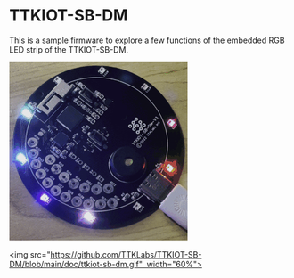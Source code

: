 # TTKIOT-SB-DM

This is a sample firmware to explore a few functions of the embedded RGB LED strip of the TTKIOT-SB-DM.

![TTKIOT-SB-DM](https://github.com/TTKLabs/TTKIOT-SB-DM/blob/main/doc/ttkiot-sb-dm.gif)

<img src="https://github.com/TTKLabs/TTKIOT-SB-DM/blob/main/doc/ttkiot-sb-dm.gif"  width="60%">
